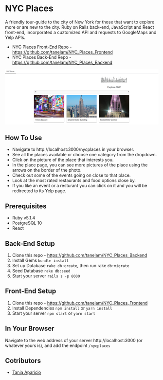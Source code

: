 # NYC Places

A friendly tour-guide to the city of New York for those that want to explore more or are new to the city. Ruby on Rails back-end, JavaScript and React front-end, incorporated a cuztomized API and requests to GoogleMaps and Yelp APIs.

* NYC Places Front-End Repo - https://github.com/tanelam/NYC_Places_Frontend
* NYC Places Back-End Repo - https://github.com/tanelam/NYC_Places_Backend

![alt text](https://github.com/tanelam/NYC_Places_Frontend/blob/master/screenshot.jpg)

## How To Use
 
 * Navigate to http://localhost:3000/nycplaces in your browser.
 * See all the places available or choose one category from the dropdown.
 * Click on the picture of the place that interests you.
 * In the place page, you can see more pictures of the place using the arrows on the border of the photo.
 * Check out some of the events going on close to that place.
 * Look at the most rated restaurants and food options close by.
 * If you like an event or a resturant you can click on it and you will be redirected to its Yelp page. 

## Prerequisites

* Ruby v5.1.4
* PostgreSQL 10
* React

## Back-End Setup

1. Clone this repo - https://github.com/tanelam/NYC_Places_Backend
2. Install Gems `bundle install`
3. Set up Database `rake db:create`, then run rake `db:migrate`
4. Seed Database `rake db:seed`
5. Start your server `rails s -p 8000`

## Front-End Setup

1. Clone this repo - https://github.com/tanelam/NYC_Places_Frontend
2. Install Dependencies `npm install` or `yarn install`
3. Start your server `npm start` or `yarn start`

## In Your Browser

Navigate to the web address of your server http://localhost:3000 (or whatever yours is), and add the endpoint `/nycplaces`

## Cotributors

* [Tania Aparicio](https://github.com/tanelam)
